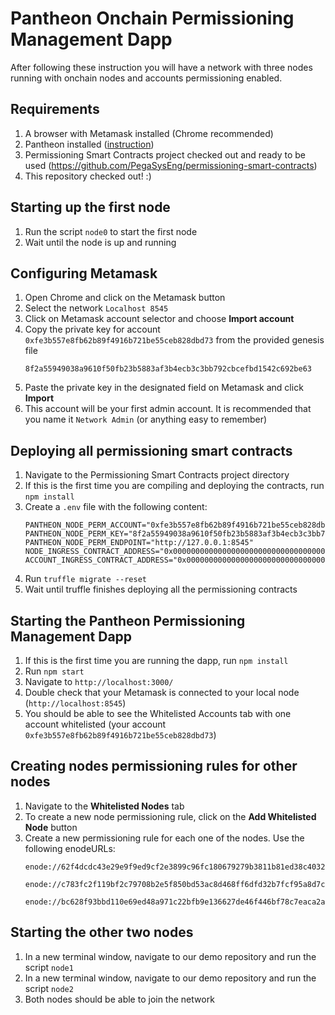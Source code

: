 # Pantheon Onchain Permissioning Management Dapp

After following these instruction you will have a network with three nodes running with onchain nodes and accounts permissioning enabled.

## Requirements
1. A browser with Metamask installed (Chrome recommended)
1. Pantheon installed ([instruction](https://pantheon.readthedocs.io/en/latest/Installation/Install-Binaries/))
1. Permissioning Smart Contracts project checked out and ready to be used (https://github.com/PegaSysEng/permissioning-smart-contracts)
1. This repository checked out! :)

## Starting up the first node
1. Run the script `node0` to start the first node
1. Wait until the node is up and running

## Configuring Metamask
1. Open Chrome and click on the Metamask button
1. Select the network `Localhost 8545`
1. Click on Metamask account selector and choose **Import account**
1. Copy the private key for account `0xfe3b557e8fb62b89f4916b721be55ceb828dbd73` from the provided genesis file
	```
	8f2a55949038a9610f50fb23b5883af3b4ecb3c3bb792cbcefbd1542c692be63
	```
1. Paste the private key in the designated field on Metamask and click **Import**
1. This account will be your first admin account. It is recommended that you name it `Network Admin` (or anything easy to remember)

## Deploying all permissioning smart contracts
1. Navigate to the Permissioning Smart Contracts project directory
1. If this is the first time you are compiling and deploying the contracts, run `npm install`
1. Create a `.env` file with the following content:
    ```
    PANTHEON_NODE_PERM_ACCOUNT="0xfe3b557e8fb62b89f4916b721be55ceb828dbd73"
    PANTHEON_NODE_PERM_KEY="8f2a55949038a9610f50fb23b5883af3b4ecb3c3bb792cbcefbd1542c692be63"
    PANTHEON_NODE_PERM_ENDPOINT="http://127.0.0.1:8545"
    NODE_INGRESS_CONTRACT_ADDRESS="0x0000000000000000000000000000000000009999"
    ACCOUNT_INGRESS_CONTRACT_ADDRESS="0x0000000000000000000000000000000000008888"
    ```
1. Run `truffle migrate --reset`
1. Wait until truffle finishes deploying all the permissioning contracts

## Starting the Pantheon Permissioning Management Dapp
1. If this is the first time you are running the dapp, run `npm install`
1. Run `npm start`
1. Navigate to `http://localhost:3000/`
1. Double check that your Metamask is connected to your local node (`http://localhost:8545`)
1. You should be able to see the Whitelisted Accounts tab with one account whitelisted (your account `0xfe3b557e8fb62b89f4916b721be55ceb828dbd73`)

## Creating nodes permissioning rules for other nodes
1. Navigate to the **Whitelisted Nodes** tab
1. To create a new node permissioning rule, click on the **Add Whitelisted Node** button
1. Create a new permissioning rule for each one of the nodes. Use the following enodeURLs:
	```
	enode://62f4dcdc43e29e9f9ed9cf2e3899c96fc180679279b3811b81ed38c403295832265d0563c8a0555348bbe9bc978151cb834ff99fed3550ca7de18a0b71ba6454@127.0.0.1:30303
	```
	```
	enode://c783fc2f119bf2c79708b2e5f850bd53ac8d468ff6dfd32b7fcf95a8d7c1f514182030482f800ca9834f59c73a25e8659bf87bdfb8ae3cca6ed29ef1f3c81d91@127.0.0.1:30301
	```
	```
	enode://bc628f93bbd110e69ed48a971c22bfb9e136627de46f446bf78c7eaca2a6493e3fa6c10b774575317f0b39333a083bf662c41d02228483c71978c3e7025fe678@127.0.0.1:30302
	```

## Starting the other two nodes
1. In a new terminal window, navigate to our demo repository and run the script `node1`
1. In a new terminal window, navigate to our demo repository and run the script `node2`
1. Both nodes should be able to join the network